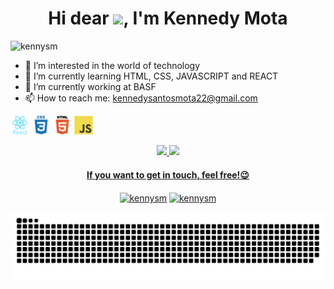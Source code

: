 <h1 align="center">Hi dear <img src="https://raw.githubusercontent.com/kaueMarques/kaueMarques/master/hi.gif" width="30px">, I'm Kennedy Mota</h1>
<p align="left"> <img src="https://komarev.com/ghpvc/?username=kennysm" alt="kennysm" /> </p>

- 🤔 I’m interested in the world of technology
- 👀 I’m currently learning HTML, CSS, JAVASCRIPT and REACT
- 🔭 I’m currently working at BASF
- 📫 How to reach me: kennedysantosmota22@gmail.com 

<!-- languages link-->
<p align="left">
<img src="https://raw.githubusercontent.com/devicons/devicon/master/icons/react/react-original-wordmark.svg" alt="react" width="30" height="30"/>
<img src="https://raw.githubusercontent.com/devicons/devicon/master/icons/css3/css3-plain-wordmark.svg" alt="css3"  width="30" height="30"/>
<img src="https://raw.githubusercontent.com/devicons/devicon/master/icons/html5/html5-original-wordmark.svg" alt="html5"  width="30" height="30"/>
<img src="https://raw.githubusercontent.com/devicons/devicon/master/icons/javascript/javascript-original.svg" alt="javascript" width="30" height="30"/>
</p>

<!-- stats card-->
<div align="center">
  <a href="https://github.com/kennysm">
  <img height="150em" src="https://github-readme-stats.vercel.app/api?username=kennysm&show_icons=true&theme=tokyonight&include_all_commits=true&count_private=true"/>
  <img height="150em" src="https://github-readme-stats.vercel.app/api/top-langs/?username=kennysm&layout=compact&langs_count=7&theme=tokyonight"/>
</div>
 
<!-- social media-->

  <h4 align="center">If you want to get in touch, feel free!😉</h4>
<p align="center">
<a href="https://www.linkedin.com/in/kennedysm41210b/" target="_blank"><img align="center" src="https://img.shields.io/badge/LinkedIn-0077B5?style=for-the-badge&logo=linkedin&logoColor=white" alt="kennysm" height="30" width="110" /></a>  
<a href="https://instagram.com/kenny_sm" target="_blank"><img align="center" src="https://img.shields.io/badge/Instagram-6B2337?style=for-the-badge&logo=instagram&logoColor=white" alt="kennysm" height="30" width="110" /></a>
</p> 


![Snake animation](https://github.com/kennysm/kennysm/blob/output/github-contribution-grid-snake.svg)
<!---
kennysm/kennysm is a ✨ special ✨ repository because its `README.md` (this file) appears on your GitHub profile.
You can click the Preview link to take a look at your changes.
--->
